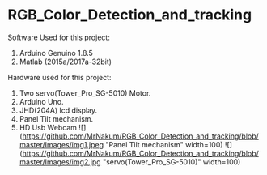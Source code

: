 # RGB_Color_Detection_and_tracking


Software Used for this project:

1) Arduino Genuino 1.8.5
2) Matlab (2015a/2017a-32bit)

Hardware used for this project:

1) Two servo(Tower_Pro_SG-5010) Motor.
2) Arduino Uno.
3) JHD(204A) lcd display.
4) Panel Tilt mechanism.
5) HD Usb Webcam
![](https://github.com/MrNakum/RGB_Color_Detection_and_tracking/blob/master/Images/img1.jpeg "Panel Tilt mechanism" width=100)
![](https://github.com/MrNakum/RGB_Color_Detection_and_tracking/blob/master/Images/img2.jpg "servo(Tower_Pro_SG-5010)" width=100)

